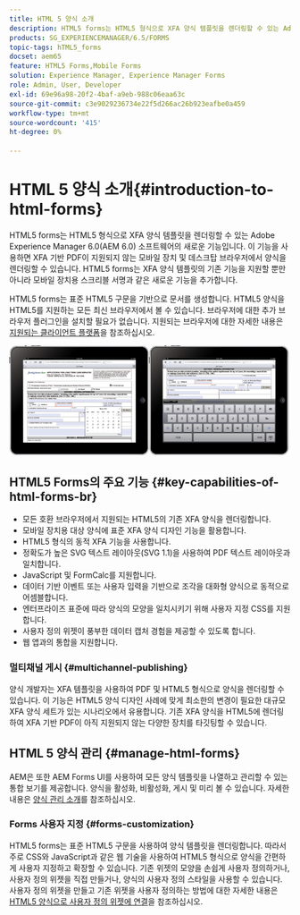 ```yaml
---
title: HTML 5 양식 소개
description: HTML5 forms는 HTML5 형식으로 XFA 양식 템플릿을 렌더링할 수 있는 Adobe Experience Manager 6.0(AEM 6.0) 소프트웨어의 새로운 기능입니다.
products: SG_EXPERIENCEMANAGER/6.5/FORMS
topic-tags: hTML5_forms
docset: aem65
feature: HTML5 Forms,Mobile Forms
solution: Experience Manager, Experience Manager Forms
role: Admin, User, Developer
exl-id: 69e96a98-20f2-4baf-a9eb-988c06eaa63c
source-git-commit: c3e9029236734e22f5d266ac26b923eafbe0a459
workflow-type: tm+mt
source-wordcount: '415'
ht-degree: 0%

---
```


# HTML 5 양식 소개{#introduction-to-html-forms}

HTML5 forms는 HTML5 형식으로 XFA 양식 템플릿을 렌더링할 수 있는 Adobe Experience Manager 6.0(AEM 6.0) 소프트웨어의 새로운 기능입니다. 이 기능을 사용하면 XFA 기반 PDF이 지원되지 않는 모바일 장치 및 데스크탑 브라우저에서 양식을 렌더링할 수 있습니다. HTML5 forms는 XFA 양식 템플릿의 기존 기능을 지원할 뿐만 아니라 모바일 장치용 스크리블 서명과 같은 새로운 기능을 추가합니다.

HTML5 forms는 표준 HTML5 구문을 기반으로 문서를 생성합니다. HTML5 양식을 HTML5를 지원하는 모든 최신 브라우저에서 볼 수 있습니다. 브라우저에 대한 추가 브라우저 플러그인을 설치할 필요가 없습니다. 지원되는 브라우저에 대한 자세한 내용은 [지원되는 클라이언트 플랫폼](https://adobe.com/go/learn_aemforms_supportedplatforms_63)을 참조하십시오.

![HTML5 양식 미리 보기](do-not-localize/mobile_form_on_an_ipad_date_14.png)

## HTML5 Forms의 주요 기능 {#key-capabilities-of-html-forms-br}

* 모든 호환 브라우저에서 지원되는 HTML5의 기존 XFA 양식을 렌더링합니다.
* 모바일 장치용 대상 양식에 표준 XFA 양식 디자인 기능을 활용합니다.
* HTML5 형식의 동적 XFA 기능을 사용합니다.
* 정확도가 높은 SVG 텍스트 레이아웃(SVG 1.1)을 사용하여 PDF 텍스트 레이아웃과 일치합니다.
* JavaScript 및 FormCalc를 지원합니다.
* 데이터 기반 이벤트 또는 사용자 입력을 기반으로 조각을 대화형 양식으로 동적으로 어셈블합니다.
* 엔터프라이즈 표준에 따라 양식의 모양을 일치시키기 위해 사용자 지정 CSS를 지원합니다.
* 사용자 정의 위젯이 풍부한 데이터 캡처 경험을 제공할 수 있도록 합니다.
* 웹 앱과의 통합을 지원합니다.

### 멀티채널 게시 {#multichannel-publishing}

양식 개발자는 XFA 템플릿을 사용하여 PDF 및 HTML5 형식으로 양식을 렌더링할 수 있습니다. 이 기능은 HTML5 양식 디자인 사례에 맞게 최소한의 변경이 필요한 대규모 XFA 양식 세트가 있는 시나리오에서 유용합니다. 기존 XFA 양식을 HTML5에 렌더링하여 XFA 기반 PDF이 아직 지원되지 않는 다양한 장치를 타깃팅할 수 있습니다.

## HTML 5 양식 관리 {#manage-html-forms}

AEM은 또한 AEM Forms UI를 사용하여 모든 양식 템플릿을 나열하고 관리할 수 있는 통합 보기를 제공합니다. 양식을 활성화, 비활성화, 게시 및 미리 볼 수 있습니다. 자세한 내용은 [양식 관리 소개](../../forms/using/introduction-managing-forms.md)를 참조하십시오.

### Forms 사용자 지정 {#forms-customization}

HTML5 forms는 표준 HTML5 구문을 사용하여 양식 템플릿을 렌더링합니다. 따라서 주로 CSS와 JavaScript과 같은 웹 기술을 사용하여 HTML5 형식으로 양식을 간편하게 사용자 지정하고 확장할 수 있습니다. 기존 위젯의 모양을 손쉽게 사용자 정의하거나, 사용자 정의 위젯을 직접 만들거나, 양식의 사용자 정의 스타일을 사용할 수 있습니다. 사용자 정의 위젯을 만들고 기존 위젯을 사용자 정의하는 방법에 대한 자세한 내용은 [HTML5 양식으로 사용자 정의 위젯에 연결](../../forms/using/custom-widgets.md)을 참조하십시오.

